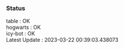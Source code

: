 ### Status


table : OK  
hogwarts : OK  
icy-bot : OK  
Latest Update : 2023-03-22 00:39:03.438073
